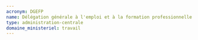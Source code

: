 ```yaml
---
acronym: DGEFP
name: Délégation générale à l'emploi et à la formation professionnelle
type: administration-centrale
domaine_ministeriel: travail
---
```

